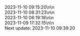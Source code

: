 2023-11-10 09:15:20\n\n  
2023-11-10 08:31:23\n\n  
2023-11-10 08:19:18\n\n  
2023-11-09 17:32:15\n\n  
Next update: 2023-11-10 09:39:20
